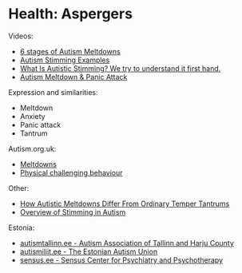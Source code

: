 # Health: Aspergers

Videos:
- [6 stages of Autism Meltdowns](https://www.youtube.com/watch?v=kkZPbGXD66Y)
- [Autism Stimming Examples](https://www.youtube.com/watch?v=4ALy6I1J1uo)
- [What Is Autistic Stimming? We try to understand it first hand.](https://www.youtube.com/watch?v=fBW6Rnazl_Q)
- [Autism Meltdown & Panic Attack](https://www.youtube.com/watch?v=C0rdZOhet24)

Expression and similarities:
- Meltdown
- Anxiety
- Panic attack
- Tantrum

Autism.org.uk:
- [Meltdowns](https://www.autism.org.uk/about/behaviour/meltdowns.aspx)
- [Physical challenging behaviour](https://www.autism.org.uk/about/behaviour/challenging-behaviour/physical.aspx)

Other:
- [How Autistic Meltdowns Differ From Ordinary Temper Tantrums](https://www.verywellhealth.com/what-is-an-autistic-meltdown-260154)
- [Overview of Stimming in Autism](https://www.verywellhealth.com/what-is-stimming-in-autism-260034)

Estonia:
- [autismtallinn.ee - Autism Association of Tallinn and Harju County](https://autismtallinn.ee/)
- [autismiliit.ee - The Estonian Autism Union](https://www.autismiliit.ee/)
- [sensus.ee - Sensus Center for Psychiatry and Psychotherapy](https://sensus.ee/et)
